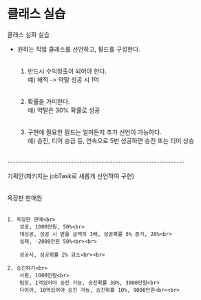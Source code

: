 # 클래스 실습
클래스 심화 실습<br>
- 원하는 직업 클래스를 선언하고, 필드를 구성한다.<br><br>

	1. 반드시 수익창출이 되어야 한다.<br>
	예) 해적 -> 약탈 성공 시 1억<br><br>

	2. 확률을 가미한다.<br>
	예) 약탈은 30% 확률로 성공<br><br>

	3. 구현에 필요한 필드는 얼마든지 추가 선언이 가능하다.<br>
	예) 승진, 티어 승급 등, 연속으로 5번 성공하면 승진 또는 티어 상승<br><br>


----------------------------------------------------------------<br>

기획안(패키지는 jobTask로 새롭게 선언하여 구현)<br><br>

옥장판 판매원<br><br>

	1. 옥장판 판매<br>
		성공, 1000만원, 50%<br>
		대성공, 성공 시 받을 금액의 3배, 성공확률 5% 증가, 20%<br>
		실패, -2000만원 50%<br><br>

		성공시, 성공확률 2% 감소<br><br>

	2. 승진하기<br>
		사원, 1000만원<br>
		팀장, 1억있어야 승진 가능, 승진확률 30%, 3000만원<br>
		다이아, 10억있어야 승진 가능, 승진확률 10%, 9000만원<br><br>
